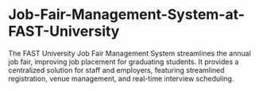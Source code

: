 # Job-Fair-Management-System-at-FAST-University
The FAST University Job Fair Management System streamlines the annual job fair, improving job placement for graduating students. It provides a centralized solution for staff and employers, featuring streamlined registration, venue management, and real-time interview scheduling. 
